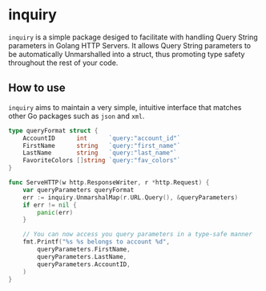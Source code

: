 # inquiry

`inquiry` is a simple package desiged to facilitate with handling Query String parameters in Golang HTTP Servers. It allows Query String parameters to be automatically Unmarshalled into a struct, thus promoting type safety throughout the rest of your code.

## How to use

`inquiry` aims to maintain a very simple, intuitive interface that matches other Go packages such as `json` and `xml`.

```go
type queryFormat struct {
    AccountID      int      `query:"account_id"`
    FirstName      string   `query:"first_name"`
    LastName       string   `query:"last_name"`
    FavoriteColors []string `query:"fav_colors"`
}

func ServeHTTP(w http.ResponseWriter, r *http.Request) {
    var queryParameters queryFormat
    err := inquiry.UnmarshalMap(r.URL.Query(), &queryParameters)
    if err != nil {
        panic(err)
    }

    // You can now access you query parameters in a type-safe manner
    fmt.Printf("%s %s belongs to account %d",
        queryParameters.FirstName,
        queryParameters.LastName,
        queryParameters.AccountID,
    )
}
```
